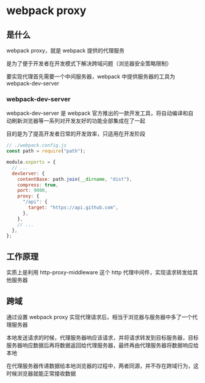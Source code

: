 # webpack proxy

## 是什么

webpack proxy，就是 webpack 提供的代理服务

是为了便于开发者在开发模式下解决跨域问题（浏览器安全策略限制）

要实现代理首先需要一个中间服务器，webpack 中提供服务器的工具为 webpack-dev-server

### webpack-dev-server

webpack-dev-server 是 webpack 官方推出的一款开发工具，将自动编译和自动刷新浏览器等一系列对开发友好的功能全部集成在了一起

目的是为了提高开发者日常的开发效率，只适用在开发阶段

```js
// ./webpack.config.js
const path = require("path");

module.exports = {
  // ...
  devServer: {
    contentBase: path.join(__dirname, "dist"),
    compress: true,
    port: 9000,
    proxy: {
      "/api": {
        target: "https://api.github.com",
      },
    },
    // ...
  },
};
```

## 工作原理

实质上是利用 http-proxy-middleware 这个 http 代理中间件，实现请求转发给其他服务器

## 跨域

通过设置 webpack proxy 实现代理请求后，相当于浏览器与服务器中多了一个代理服务器

本地发送请求的时候，代理服务器响应该请求，并将请求转发到目标服务器，目标服务器响应数据后再将数据返回给代理服务器，最终再由代理服务器将数据响应给本地

在代理服务器传递数据给本地浏览器的过程中，两者同源，并不存在跨域行为，这时候浏览器就能正常接收数据
